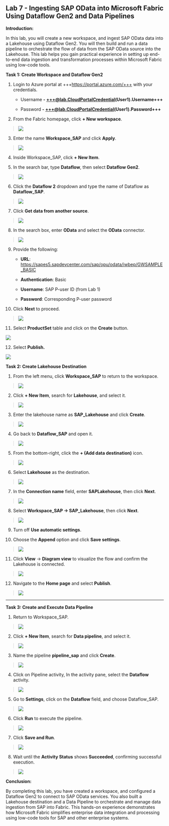 ## Lab 7 - Ingesting SAP OData into Microsoft Fabric Using Dataflow Gen2 and Data Pipelines

**Introduction:**

In this lab, you will create a new workspace, and ingest SAP OData data
into a Lakehouse using Dataflow Gen2. You will then build and run a data
pipeline to orchestrate the flow of data from the SAP OData source into
the Lakehouse. This lab helps you gain practical experience in setting
up end-to-end data ingestion and transformation processes within
Microsoft Fabric using low-code tools.

**Task 1: Create Workspace and Dataflow Gen2**

1.  Login to Azure portal at +++<https://portal.azure.com/+++> with your
    credentials.

    - Username **- <+++@lab.CloudPortalCredential>(User1).Username+++**

    - Password **- <+++@lab.CloudPortalCredential>(User1).Password+++**
&nbsp;

2.  From the Fabric homepage, click **+ New workspace**.

> ![](./media/image1.png)

3.  Enter the name **Workspace_SAP** and click **Apply**.

> ![](./media/image2.png)

4.  Inside Workspace_SAP, click **+ New Item**.

5.  In the search bar, type **Dataflow**, then select **Dataflow Gen2**.

> ![](./media/image3.png)

6.  Click the **Dataflow 2** dropdown and type the name of Dataflow as
   **Dataflow_SAP**.

> ![](./media/image4.png)

7.  Click **Get data from another source**.

> ![](./media/image5.png)

8.  In the search box, enter **OData** and select the **OData**
    connector.

> ![](./media/image6.png)

9.  Provide the following:

    - **URL**:
      <https://sapes5.sapdevcenter.com/sap/opu/odata/iwbep/GWSAMPLE_BASIC>

    - **Authentication**: Basic

    - **Username**: SAP P-user ID (from Lab 1)

    - **Password**: Corresponding P-user password

10.  Click **Next** to proceed.

> ![](./media/image7.png)

11. Select **ProductSet** table and click on the **Create** button.

![](./media/image8.png)

12. Select **Publish.**

![](./media/image9.png)

**Task 2: Create Lakehouse Destination**

1.  From the left menu, click **Workspace_SAP** to return to the workspace.

> ![](./media/image10.png)

2.  Click **+ New Item**, search for **Lakehouse**, and select it.

> ![](./media/image11.png)

3.  Enter the lakehouse name as **SAP_Lakehouse** and click **Create**.

> ![](./media/image12.png)

4.  Go back to **Dataflow_SAP** and open it.

> ![](./media/image13.png)

5.  From the bottom-right, click the **+ (Add data destination)** icon.

> ![](./media/image14.png)

6.  Select **Lakehouse** as the destination.

> ![](./media/image15.png)

7.  In the **Connection name** field, enter **SAPLakehouse**, then click
    **Next**.

> ![](./media/image16.png)

8.  Select **Workspace_SAP → SAP_Lakehouse**, then click **Next**.

> ![](./media/image17.png)

9.  Turn off **Use automatic settings**.

10. Choose the **Append** option and click **Save settings**.

> ![](./media/image18.png)

11. Click **View** → **Diagram view** to visualize the flow and confirm
    the Lakehouse is connected.

> ![](./media/image19.png)

12. Navigate to the **Home page** and select **Publish**.

> ![](./media/image20.png)

------------------------------------------------------------------------

**Task 3: Create and Execute Data Pipeline**

1.  Return to Workspace_SAP.

> ![](./media/image21.png)

2.  Click **+ New Item**, search for **Data pipeline**, and select it.

> ![](./media/image22.png)

3.  Name the pipeline **pipeline_sap** and click **Create**.

> ![](./media/image23.png)

4.  Click on Pipeline activity, In the activity pane, select the
    **Dataflow** activity.

> ![](./media/image24.png)

5.  Go to **Settings**, click on the **Dataflow** field, and choose
    Dataflow_SAP.

> ![](./media/image25.png)

6.  Click **Run** to execute the pipeline.

> ![](./media/image26.png)

7.  Click **Save and Run**.

> ![](./media/image27.png)

8.  Wait until the **Activity Status** shows **Succeeded**, confirming
    successful execution.

> ![](./media/image28.png)

**Conclusion:**

By completing this lab, you have created a workspace, and configured a
Dataflow Gen2 to connect to SAP OData services. You also built a
Lakehouse destination and a Data Pipeline to orchestrate and manage data
ingestion from SAP into Fabric. This hands-on experience demonstrates
how Microsoft Fabric simplifies enterprise data integration and
processing using low-code tools for SAP and other enterprise systems.
